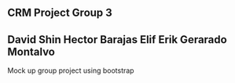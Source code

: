 
CRM Project Group 3
---
David Shin
Hector Barajas
Elif Erik
Gerarado Montalvo
---

Mock up group project using bootstrap

